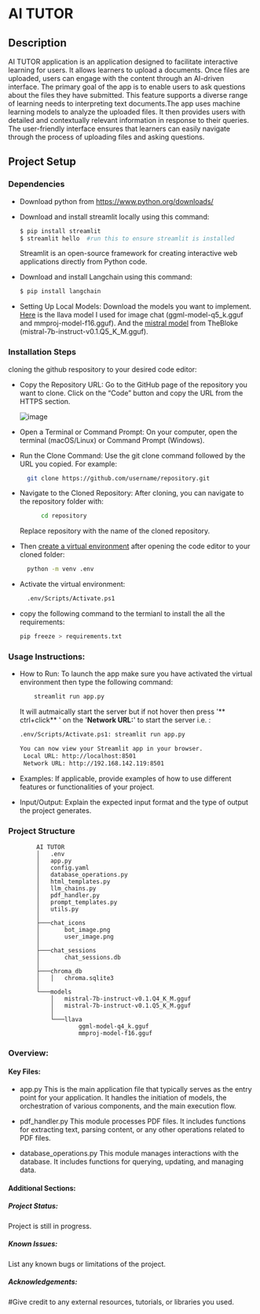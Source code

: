 # AI TUTOR

## Description
AI TUTOR application is an application designed to facilitate interactive learning for users. It allows learners to upload a documents. Once files are uploaded, users can engage with the content through an AI-driven interface. The primary goal of the app is to enable users to ask questions about the files they have submitted. This feature supports a diverse range of learning needs to interpreting text documents.The app uses machine learning models to analyze the uploaded files. It then provides users with detailed and contextually relevant information in response to their queries. The user-friendly interface ensures that learners can easily navigate through the process of uploading files and asking questions.

## Project Setup
### Dependencies
- Download python from https://www.python.org/downloads/
- Download and install streamlit locally using this command:
    ```sh
    $ pip install streamlit
    $ streamlit hello  #run this to ensure streamlit is installed
    ```
    Streamlit is an open-source framework for creating interactive web applications directly from Python code.
    
- Download and install Langchain using this command:
    ```sh
    $ pip install langchain
    ```
- Setting Up Local Models: Download the models you want to implement. [Here](https://huggingface.co/mys/ggml_llava-v1.5-7b/tree/main) is the llava model I used for image chat (ggml-model-q5_k.gguf and mmproj-model-f16.gguf). And the [mistral model](https://huggingface.co/TheBloke/Mistral-7B-Instruct-v0.1-GGUF) from TheBloke (mistral-7b-instruct-v0.1.Q5_K_M.gguf). 


### Installation Steps
cloning the github respository to your desired code editor:
  
   - Copy the Repository URL:
    Go to the GitHub page of the repository you want to clone. Click on the “Code” button and copy the URL from the HTTPS section.

      ![image](https://github.com/TimothyMuigai/ICS-3-project/assets/143069621/9ba82a0c-9bba-44c4-8b05-2396c81a278c)

   - Open a Terminal or Command Prompt:
    On your computer, open the terminal (macOS/Linux) or Command Prompt (Windows).
    
  - Run the Clone Command:
    Use the git clone command followed by the URL you copied. For example:
     ```sh
       git clone https://github.com/username/repository.git
      ```
   - Navigate to the Cloned Repository:
    After cloning, you can navigate to the repository folder with:
        ```sh
              cd repository 
        ```
        Replace repository with the name of the cloned repository.

   - Then [create a virtual environment](https://python.land/virtual-environments/virtualenv#google_vignette) after opening the code editor to your cloned folder:
        ```sh
          python -m venv .env  
        ```
   - Activate the virtual environment:
        ```sh
          .env/Scripts/Activate.ps1   
        ```
   - copy the following command to the termianl to install the all the requirements: 

        ```sh
        pip freeze > requirements.txt
        ```
### Usage Instructions:
- How to Run: 
        To launch the app make sure you have activated the virtual environment then type the following command:
    ```sh
        streamlit run app.py
    ```
    It will autmaically start the server but if not hover then press '** ctrl+click** ' on the '**Network URL:**' to start the server i.e. :
     ```sh
    .env/Scripts/Activate.ps1: streamlit run app.py 
    
    You can now view your Streamlit app in your browser.
      Local URL: http://localhost:8501
      Network URL: http://192.168.142.119:8501
  ```
- Examples: 
        If applicable, provide examples of how to use different features or functionalities of your project.

- Input/Output: 
        Explain the expected input format and the type of output the project generates.
  
### Project Structure
```
        AI TUTOR
        │   .env
        │   app.py
        │   config.yaml
        │   database_operations.py
        │   html_templates.py
        │   llm_chains.py
        │   pdf_handler.py
        │   prompt_templates.py
        │   utils.py
        │
        ├───chat_icons
        │       bot_image.png
        │       user_image.png
        │
        ├───chat_sessions
        │       chat_sessions.db
        │
        ├───chroma_db
        │   │   chroma.sqlite3
        │
        └───models
            │   mistral-7b-instruct-v0.1.Q4_K_M.gguf
            │   mistral-7b-instruct-v0.1.Q5_K_M.gguf
            │
            └───llava
                    ggml-model-q4_k.gguf
                    mmproj-model-f16.gguf
```
### Overview: 

#### Key Files: 
- app.py
    This is the main application file that typically serves as the entry point for your application. It handles the initiation of models, the orchestration of various components, and the main execution flow.

- pdf_handler.py 
    This module processes PDF files. It includes functions for extracting text, parsing content, or any other operations related to PDF files.

- database_operations.py
    This module manages interactions with the database. It includes functions for querying, updating, and managing data.

#### Additional Sections:

##### Project Status: 
Project is still in progress.
##### Known Issues: 
List any known bugs or limitations of the project.
##### Acknowledgements: 
#Give credit to any external resources, tutorials, or libraries you used.
